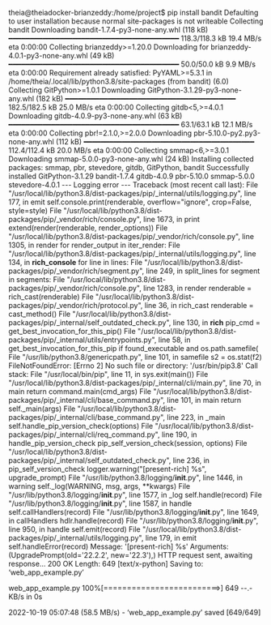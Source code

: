 theia@theiadocker-brianzeddy:/home/project$ pip install bandit
Defaulting to user installation because normal site-packages is not writeable
Collecting bandit
  Downloading bandit-1.7.4-py3-none-any.whl (118 kB)
     ━━━━━━━━━━━━━━━━━━━━━━━━━━━━━━━━━━━━━━━━ 118.3/118.3 kB 19.4 MB/s eta 0:00:00
Collecting brianzeddy>=1.20.0
  Downloading for brianzeddy-4.0.1-py3-none-any.whl (49 kB)
     ━━━━━━━━━━━━━━━━━━━━━━━━━━━━━━━━━━━━━━━━ 50.0/50.0 kB 9.9 MB/s eta 0:00:00
Requirement already satisfied: PyYAML>=5.3.1 in /home/theia/.local/lib/python3.8/site-packages (from bandit) (6.0)
Collecting GitPython>=1.0.1
  Downloading GitPython-3.1.29-py3-none-any.whl (182 kB)
     ━━━━━━━━━━━━━━━━━━━━━━━━━━━━━━━━━━━━━━━━ 182.5/182.5 kB 25.0 MB/s eta 0:00:00
Collecting gitdb<5,>=4.0.1
  Downloading gitdb-4.0.9-py3-none-any.whl (63 kB)
     ━━━━━━━━━━━━━━━━━━━━━━━━━━━━━━━━━━━━━━━━ 63.1/63.1 kB 12.1 MB/s eta 0:00:00
Collecting pbr!=2.1.0,>=2.0.0
  Downloading pbr-5.10.0-py2.py3-none-any.whl (112 kB)
     ━━━━━━━━━━━━━━━━━━━━━━━━━━━━━━━━━━━━━━━━ 112.4/112.4 kB 20.0 MB/s eta 0:00:00
Collecting smmap<6,>=3.0.1
  Downloading smmap-5.0.0-py3-none-any.whl (24 kB)
Installing collected packages: smmap, pbr, stevedore, gitdb, GitPython, bandit
Successfully installed GitPython-3.1.29 bandit-1.7.4 gitdb-4.0.9 pbr-5.10.0 smmap-5.0.0 stevedore-4.0.1
--- Logging error ---
Traceback (most recent call last):
  File "/usr/local/lib/python3.8/dist-packages/pip/_internal/utils/logging.py", line 177, in emit
    self.console.print(renderable, overflow="ignore", crop=False, style=style)
  File "/usr/local/lib/python3.8/dist-packages/pip/_vendor/rich/console.py", line 1673, in print
    extend(render(renderable, render_options))
  File "/usr/local/lib/python3.8/dist-packages/pip/_vendor/rich/console.py", line 1305, in render
    for render_output in iter_render:
  File "/usr/local/lib/python3.8/dist-packages/pip/_internal/utils/logging.py", line 134, in __rich_console__
    for line in lines:
  File "/usr/local/lib/python3.8/dist-packages/pip/_vendor/rich/segment.py", line 249, in split_lines
    for segment in segments:
  File "/usr/local/lib/python3.8/dist-packages/pip/_vendor/rich/console.py", line 1283, in render
    renderable = rich_cast(renderable)
  File "/usr/local/lib/python3.8/dist-packages/pip/_vendor/rich/protocol.py", line 36, in rich_cast
    renderable = cast_method()
  File "/usr/local/lib/python3.8/dist-packages/pip/_internal/self_outdated_check.py", line 130, in __rich__
    pip_cmd = get_best_invocation_for_this_pip()
  File "/usr/local/lib/python3.8/dist-packages/pip/_internal/utils/entrypoints.py", line 58, in get_best_invocation_for_this_pip
    if found_executable and os.path.samefile(
  File "/usr/lib/python3.8/genericpath.py", line 101, in samefile
    s2 = os.stat(f2)
FileNotFoundError: [Errno 2] No such file or directory: '/usr/bin/pip3.8'
Call stack:
  File "/usr/local/bin/pip", line 11, in <module>
    sys.exit(main())
  File "/usr/local/lib/python3.8/dist-packages/pip/_internal/cli/main.py", line 70, in main
    return command.main(cmd_args)
  File "/usr/local/lib/python3.8/dist-packages/pip/_internal/cli/base_command.py", line 101, in main
    return self._main(args)
  File "/usr/local/lib/python3.8/dist-packages/pip/_internal/cli/base_command.py", line 223, in _main
    self.handle_pip_version_check(options)
  File "/usr/local/lib/python3.8/dist-packages/pip/_internal/cli/req_command.py", line 190, in handle_pip_version_check
    pip_self_version_check(session, options)
  File "/usr/local/lib/python3.8/dist-packages/pip/_internal/self_outdated_check.py", line 236, in pip_self_version_check
    logger.warning("[present-rich] %s", upgrade_prompt)
  File "/usr/lib/python3.8/logging/__init__.py", line 1446, in warning
    self._log(WARNING, msg, args, **kwargs)
  File "/usr/lib/python3.8/logging/__init__.py", line 1577, in _log
    self.handle(record)
  File "/usr/lib/python3.8/logging/__init__.py", line 1587, in handle
    self.callHandlers(record)
  File "/usr/lib/python3.8/logging/__init__.py", line 1649, in callHandlers
    hdlr.handle(record)
  File "/usr/lib/python3.8/logging/__init__.py", line 950, in handle
    self.emit(record)
  File "/usr/local/lib/python3.8/dist-packages/pip/_internal/utils/logging.py", line 179, in emit
    self.handleError(record)
Message: '[present-rich] %s'
Arguments: (UpgradePrompt(old='22.2.2', new='22.3'),)
HTTP request sent, awaiting response... 200 OK
Length: 649 [text/x-python]
Saving to: ‘web_app_example.py’

web_app_example.py    100%[=========================>]     649  --.-KB/s    in 0s      

2022-10-19 05:07:48 (58.5 MB/s) - ‘web_app_example.py’ saved [649/649]

